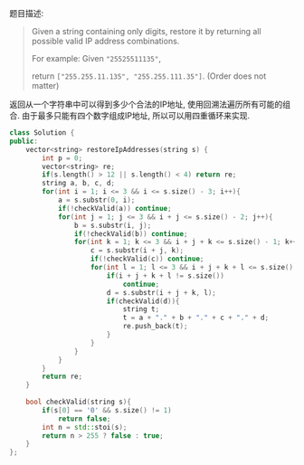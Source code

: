 题目描述:

> Given a string containing only digits, restore it by returning all possible valid IP address combinations.
>
> For example:
> Given `"25525511135"`,
>
> return `["255.255.11.135", "255.255.111.35"]`. (Order does not matter)

返回从一个字符串中可以得到多少个合法的IP地址, 使用回溯法遍历所有可能的组合. 由于最多只能有四个数字组成IP地址, 所以可以用四重循环来实现.

```c++
class Solution {
public:
    vector<string> restoreIpAddresses(string s) {
        int p = 0;
        vector<string> re;
        if(s.length() > 12 || s.length() < 4) return re;
        string a, b, c, d;
        for(int i = 1; i <= 3 && i <= s.size() - 3; i++){
            a = s.substr(0, i);
            if(!checkValid(a)) continue;
            for(int j = 1; j <= 3 && i + j <= s.size() - 2; j++){
                b = s.substr(i, j);
                if(!checkValid(b)) continue;
                for(int k = 1; k <= 3 && i + j + k <= s.size() - 1; k++){
                    c = s.substr(i + j, k);
                    if(!checkValid(c)) continue;
                    for(int l = 1; l <= 3 && i + j + k + l <= s.size(); l++){
                        if(i + j + k + l != s.size())
                            continue;
                        d = s.substr(i + j + k, l);
                        if(checkValid(d)){
                            string t;
                            t = a + "." + b + "." + c + "." + d;
                            re.push_back(t);
                        }
                    }
                }
            }
        }
        return re;
    }
    
    bool checkValid(string s){
        if(s[0] == '0' && s.size() != 1)
            return false;
        int n = std::stoi(s);
        return n > 255 ? false : true;
    }
};
```


